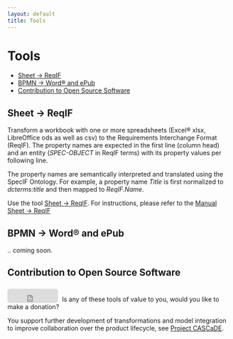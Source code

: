 ```yaml
---
layout: default
title: Tools
---
```


# Tools

<ul>
<li><a href="#sheet2reqif">Sheet → ReqIF</a></li>
<li><a href="#bpmn2word">BPMN → Word® and ePub</a></li>
<li><a href="#open-source">Contribution to Open Source Software</a></li>
</ul>

<h2 id="sheet2reqif">Sheet → ReqIF</h2>

<p>Transform a workbook with one or more spreadsheets (Excel® xlsx, LibreOffice ods as well as csv) to the Requirements Interchange Format (ReqIF). The property names are expected in the first line (column head) and an entity (<span class="text-bg-light"><em>SPEC-OBJECT</em></span> in ReqIF terms) with its property values per following line.</p><p>The property names are semantically interpreted and translated using the SpecIF Ontology. For example, a property name <span class="text-bg-light"><em>Title</em></span> is first normalized to <span class="text-bg-light"><em>dcterms:title</em></span> and then mapped to <span class="text-bg-light"><em>ReqIF.Name</em></span>.</p><p>Use the tool <a href="https://tools.enso-managers.de/sheet2reqif.html" target="_blank">Sheet → ReqIF</a>. For instructions, please refer to the <a href="./manual-sheet2reqif.html" target="_blank">Manual Sheet → ReqIF</a></p>


<h2 id="bpmn2word">BPMN → Word® and ePub</h2>

.. coming soon.


<h2 id="open-source">Contribution to Open Source Software</h2>

<div style="float: left; margin: 6px 9px 0 0;" > <iframe src="https://github.com/sponsors/enso-managers/button" title = "Sponsor enso-managers" height = "32" width = "114" style = "border: 0; border-radius: 6px;" > </iframe></div >
<div style="padding-top:0.5em"><p>Is any of these tools of value to you, would you like to make a donation?</p><p>You support further development of transformations and model integration to improve collaboration over the product lifecycle, see <a href="https://cascade.gfse.org" target="_blank">Project CASCaDE</a>.</p></div>

